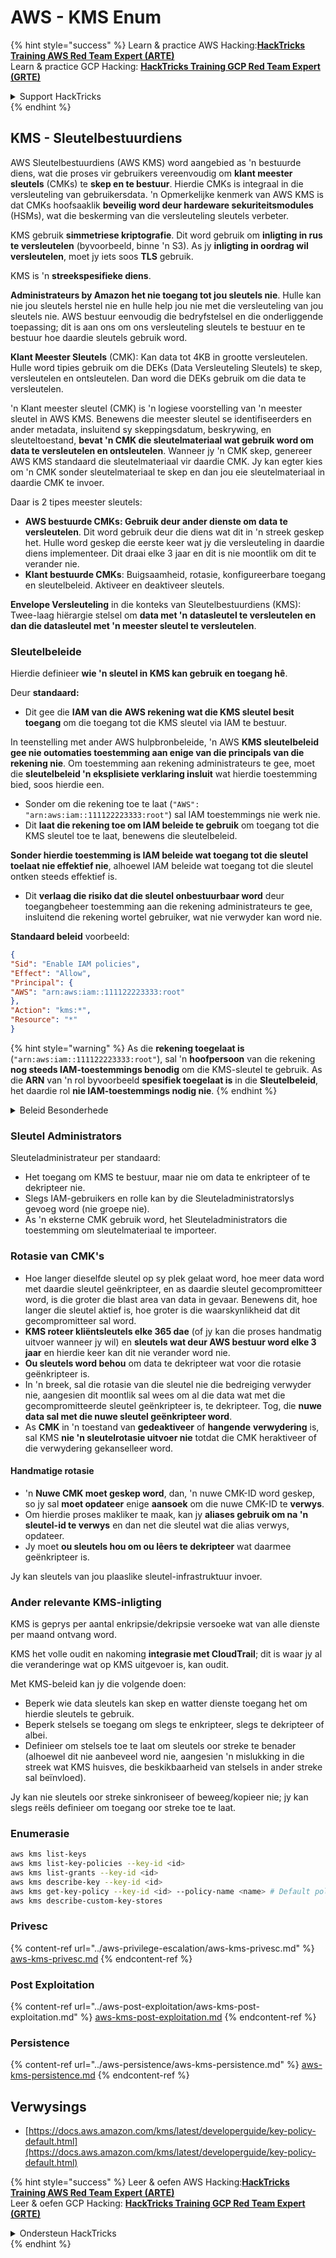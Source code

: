 # AWS - KMS Enum

{% hint style="success" %}
Learn & practice AWS Hacking:<img src="../../../.gitbook/assets/image (1).png" alt="" data-size="line">[**HackTricks Training AWS Red Team Expert (ARTE)**](https://training.hacktricks.xyz/courses/arte)<img src="../../../.gitbook/assets/image (1).png" alt="" data-size="line">\
Learn & practice GCP Hacking: <img src="../../../.gitbook/assets/image (2).png" alt="" data-size="line">[**HackTricks Training GCP Red Team Expert (GRTE)**<img src="../../../.gitbook/assets/image (2).png" alt="" data-size="line">](https://training.hacktricks.xyz/courses/grte)

<details>

<summary>Support HackTricks</summary>

* Check the [**subscription plans**](https://github.com/sponsors/carlospolop)!
* **Join the** 💬 [**Discord group**](https://discord.gg/hRep4RUj7f) or the [**telegram group**](https://t.me/peass) or **follow** us on **Twitter** 🐦 [**@hacktricks\_live**](https://twitter.com/hacktricks\_live)**.**
* **Share hacking tricks by submitting PRs to the** [**HackTricks**](https://github.com/carlospolop/hacktricks) and [**HackTricks Cloud**](https://github.com/carlospolop/hacktricks-cloud) github repos.

</details>
{% endhint %}

## KMS - Sleutelbestuurdiens

AWS Sleutelbestuurdiens (AWS KMS) word aangebied as 'n bestuurde diens, wat die proses vir gebruikers vereenvoudig om **klant meester sleutels** (CMKs) te **skep en te bestuur**. Hierdie CMKs is integraal in die versleuteling van gebruikersdata. 'n Opmerkelijke kenmerk van AWS KMS is dat CMKs hoofsaaklik **beveilig word deur hardeware sekuriteitsmodules** (HSMs), wat die beskerming van die versleuteling sleutels verbeter.

KMS gebruik **simmetriese kriptografie**. Dit word gebruik om **inligting in rus te versleutelen** (byvoorbeeld, binne 'n S3). As jy **inligting in oordrag wil versleutelen**, moet jy iets soos **TLS** gebruik.

KMS is 'n **streekspesifieke diens**.

**Administrateurs by Amazon het nie toegang tot jou sleutels nie**. Hulle kan nie jou sleutels herstel nie en hulle help jou nie met die versleuteling van jou sleutels nie. AWS bestuur eenvoudig die bedryfstelsel en die onderliggende toepassing; dit is aan ons om ons versleuteling sleutels te bestuur en te bestuur hoe daardie sleutels gebruik word.

**Klant Meester Sleutels** (CMK): Kan data tot 4KB in grootte versleutelen. Hulle word tipies gebruik om die DEKs (Data Versleuteling Sleutels) te skep, versleutelen en ontsleutelen. Dan word die DEKs gebruik om die data te versleutelen.

'n Klant meester sleutel (CMK) is 'n logiese voorstelling van 'n meester sleutel in AWS KMS. Benewens die meester sleutel se identifiseerders en ander metadata, insluitend sy skeppingsdatum, beskrywing, en sleuteltoestand, **bevat 'n CMK die sleutelmateriaal wat gebruik word om data te versleutelen en ontsleutelen**. Wanneer jy 'n CMK skep, genereer AWS KMS standaard die sleutelmateriaal vir daardie CMK. Jy kan egter kies om 'n CMK sonder sleutelmateriaal te skep en dan jou eie sleutelmateriaal in daardie CMK te invoer.

Daar is 2 tipes meester sleutels:

* **AWS bestuurde CMKs: Gebruik deur ander dienste om data te versleutelen**. Dit word gebruik deur die diens wat dit in 'n streek geskep het. Hulle word geskep die eerste keer wat jy die versleuteling in daardie diens implementeer. Dit draai elke 3 jaar en dit is nie moontlik om dit te verander nie.
* **Klant bestuurde CMKs**: Buigsaamheid, rotasie, konfigureerbare toegang en sleutelbeleid. Aktiveer en deaktiveer sleutels.

**Envelope Versleuteling** in die konteks van Sleutelbestuurdiens (KMS): Twee-laag hiërargie stelsel om **data met 'n datasleutel te versleutelen en dan die datasleutel met 'n meester sleutel te versleutelen**.

### Sleutelbeleide

Hierdie definieer **wie 'n sleutel in KMS kan gebruik en toegang hê**.

Deur **standaard:**

* Dit gee die **IAM van die** **AWS rekening wat die KMS sleutel besit toegang** om die toegang tot die KMS sleutel via IAM te bestuur.

In teenstelling met ander AWS hulpbronbeleide, 'n AWS **KMS sleutelbeleid gee nie outomaties toestemming aan enige van die principals van die rekening nie**. Om toestemming aan rekening administrateurs te gee, moet die **sleutelbeleid 'n eksplisiete verklaring insluit** wat hierdie toestemming bied, soos hierdie een.

* Sonder om die rekening toe te laat (`"AWS": "arn:aws:iam::111122223333:root"`) sal IAM toestemmings nie werk nie.
* Dit **laat die rekening toe om IAM beleide te gebruik** om toegang tot die KMS sleutel toe te laat, benewens die sleutelbeleid.

**Sonder hierdie toestemming is IAM beleide wat toegang tot die sleutel toelaat nie effektief nie**, alhoewel IAM beleide wat toegang tot die sleutel ontken steeds effektief is.
* Dit **verlaag die risiko dat die sleutel onbestuurbaar word** deur toegangbeheer toestemming aan die rekening administrateurs te gee, insluitend die rekening wortel gebruiker, wat nie verwyder kan word nie.

**Standaard beleid** voorbeeld:
```json
{
"Sid": "Enable IAM policies",
"Effect": "Allow",
"Principal": {
"AWS": "arn:aws:iam::111122223333:root"
},
"Action": "kms:*",
"Resource": "*"
}
```
{% hint style="warning" %}
As die **rekening toegelaat is** (`"arn:aws:iam::111122223333:root"`), sal 'n **hoofpersoon** van die rekening **nog steeds IAM-toestemmings benodig** om die KMS-sleutel te gebruik. As die **ARN** van 'n rol byvoorbeeld **spesifiek toegelaat is** in die **Sleutelbeleid**, het daardie rol **nie IAM-toestemmings nodig nie**.
{% endhint %}

<details>

<summary>Beleid Besonderhede</summary>

Eienskappe van 'n beleid:

* JSON-gebaseerde dokument
* Hulpbron --> Aangetaste hulpbronne (kan "\*")
* Aksie --> kms:Encrypt, kms:Decrypt, kms:CreateGrant ... (toestemmings)
* Effek --> Toelaat/Weier
* Hoofpersoon --> arn aangetaste
* Voorwaardes (opsioneel) --> Voorwaarde om die toestemmings te gee

Toekennings:

* Laat toe om jou toestemmings aan 'n ander AWS-hoofpersoon binne jou AWS-rekening te delegeer. Jy moet dit skep met die AWS KMS API's. Dit kan die CMK-identifiseerder, die toekenningshoofpersoon en die vereiste vlak van operasie (Decrypt, Encrypt, GenerateDataKey...) aangedui word.
* Nadat die toekenning geskep is, word 'n GrantToken en 'n GrantID uitgereik.

**Toegang**:

* Via **sleutelbeleid** -- As dit bestaan, het dit **prioriteit** bo die IAM-beleid.
* Via **IAM-beleid**
* Via **toekennings**

</details>

### Sleutel Administrators

Sleuteladministrateur per standaard:

* Het toegang om KMS te bestuur, maar nie om data te enkripteer of te dekripteer nie.
* Slegs IAM-gebruikers en rolle kan by die Sleuteladministratorslys gevoeg word (nie groepe nie).
* As 'n eksterne CMK gebruik word, het Sleuteladministrators die toestemming om sleutelmateriaal te importeer.

### Rotasie van CMK's

* Hoe langer dieselfde sleutel op sy plek gelaat word, hoe meer data word met daardie sleutel geënkripteer, en as daardie sleutel gecompromitteer word, is die groter die blast area van data in gevaar. Benewens dit, hoe langer die sleutel aktief is, hoe groter is die waarskynlikheid dat dit gecompromitteer sal word.
* **KMS roteer kliëntsleutels elke 365 dae** (of jy kan die proses handmatig uitvoer wanneer jy wil) en **sleutels wat deur AWS bestuur word elke 3 jaar** en hierdie keer kan dit nie verander word nie.
* **Ou sleutels word behou** om data te dekripteer wat voor die rotasie geënkripteer is.
* In 'n breek, sal die rotasie van die sleutel nie die bedreiging verwyder nie, aangesien dit moontlik sal wees om al die data wat met die gecompromitteerde sleutel geënkripteer is, te dekripteer. Tog, die **nuwe data sal met die nuwe sleutel geënkripteer word**.
* As **CMK** in 'n toestand van **gedeaktiveer** of **hangende** **verwydering** is, sal KMS **nie 'n sleutelrotasie uitvoer nie** totdat die CMK heraktiveer of die verwydering gekanselleer word.

#### Handmatige rotasie

* 'n **Nuwe CMK moet geskep word**, dan, 'n nuwe CMK-ID word geskep, so jy sal **moet opdateer** enige **aansoek** om die nuwe CMK-ID te **verwys**.
* Om hierdie proses makliker te maak, kan jy **aliases gebruik om na 'n sleutel-id te verwys** en dan net die sleutel wat die alias verwys, opdateer.
* Jy moet **ou sleutels hou om ou lêers te dekripteer** wat daarmee geënkripteer is.

Jy kan sleutels van jou plaaslike sleutel-infrastruktuur invoer.

### Ander relevante KMS-inligting

KMS is geprys per aantal enkripsie/dekripsie versoeke wat van alle dienste per maand ontvang word.

KMS het volle oudit en nakoming **integrasie met CloudTrail**; dit is waar jy al die veranderinge wat op KMS uitgevoer is, kan oudit.

Met KMS-beleid kan jy die volgende doen:

* Beperk wie data sleutels kan skep en watter dienste toegang het om hierdie sleutels te gebruik.
* Beperk stelsels se toegang om slegs te enkripteer, slegs te dekripteer of albei.
* Definieer om stelsels toe te laat om sleutels oor streke te benader (alhoewel dit nie aanbeveel word nie, aangesien 'n mislukking in die streek wat KMS huisves, die beskikbaarheid van stelsels in ander streke sal beïnvloed).

Jy kan nie sleutels oor streke sinkroniseer of beweeg/kopieer nie; jy kan slegs reëls definieer om toegang oor streke toe te laat.

### Enumerasie
```bash
aws kms list-keys
aws kms list-key-policies --key-id <id>
aws kms list-grants --key-id <id>
aws kms describe-key --key-id <id>
aws kms get-key-policy --key-id <id> --policy-name <name> # Default policy name is "default"
aws kms describe-custom-key-stores
```
### Privesc

{% content-ref url="../aws-privilege-escalation/aws-kms-privesc.md" %}
[aws-kms-privesc.md](../aws-privilege-escalation/aws-kms-privesc.md)
{% endcontent-ref %}

### Post Exploitation

{% content-ref url="../aws-post-exploitation/aws-kms-post-exploitation.md" %}
[aws-kms-post-exploitation.md](../aws-post-exploitation/aws-kms-post-exploitation.md)
{% endcontent-ref %}

### Persistence

{% content-ref url="../aws-persistence/aws-kms-persistence.md" %}
[aws-kms-persistence.md](../aws-persistence/aws-kms-persistence.md)
{% endcontent-ref %}

## Verwysings

* [https://docs.aws.amazon.com/kms/latest/developerguide/key-policy-default.html](https://docs.aws.amazon.com/kms/latest/developerguide/key-policy-default.html)

{% hint style="success" %}
Leer & oefen AWS Hacking:<img src="../../../.gitbook/assets/image (1).png" alt="" data-size="line">[**HackTricks Training AWS Red Team Expert (ARTE)**](https://training.hacktricks.xyz/courses/arte)<img src="../../../.gitbook/assets/image (1).png" alt="" data-size="line">\
Leer & oefen GCP Hacking: <img src="../../../.gitbook/assets/image (2).png" alt="" data-size="line">[**HackTricks Training GCP Red Team Expert (GRTE)**<img src="../../../.gitbook/assets/image (2).png" alt="" data-size="line">](https://training.hacktricks.xyz/courses/grte)

<details>

<summary>Ondersteun HackTricks</summary>

* Kyk na die [**subskripsie planne**](https://github.com/sponsors/carlospolop)!
* **Sluit aan by die** 💬 [**Discord groep**](https://discord.gg/hRep4RUj7f) of die [**telegram groep**](https://t.me/peass) of **volg** ons op **Twitter** 🐦 [**@hacktricks\_live**](https://twitter.com/hacktricks\_live)**.**
* **Deel hacking truuks deur PRs in te dien na die** [**HackTricks**](https://github.com/carlospolop/hacktricks) en [**HackTricks Cloud**](https://github.com/carlospolop/hacktricks-cloud) github repos.

</details>
{% endhint %}
